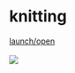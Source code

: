 # knitting<br>
[launch/open](http://dsii-2018-unirsm.github.io/claudiapnf/es_processing/knitting)
<br>
<br>
![](https://i.imgur.com/O5A9Lc3.png)
